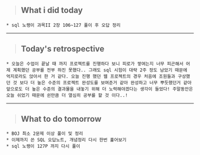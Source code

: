 >## What i did today
    * sql 노랭이 과목II 2장 106~127 풀이 후 오답 정리
---

>## Today's retrospective
    * 오늘은 수업이 끝날 때 까지 프로젝트를 진행하다 보니 피로가 쌓여는지 너무 피곤해서 어제 계획했던 공부를 전부 하진 못했다.. 그래도 sql 시험이 대략 2주 정도 남았기 때문에 억지로라도 앉아서 한 거 같다. 오늘 진행 했던 웹 프로젝트의 경우 처음에 조원들과 구상했던 것 보다 더 높은 수준의 프로젝트 완성도를 보여준거 같아 완성하고 너무 뿌듯했던거 같아 앞으로도 더 높은 수준의 결과물을 내놓기 위해 더 노력해야겠다는 생각이 들었다! 주말동안은 오늘 쉬었기 때문에 쉰만큼 더 열심히 공부를 할 것 이다..!   
---
>## What to do tomorrow
    * BOJ 최소 2문제 이상 풀이 및 정리
    * 이제까지 쓴 SQL 오답노트, 개념정리 다시 한번 훑어보기
    * sql 노랭이 127P 까지 다시 풀이